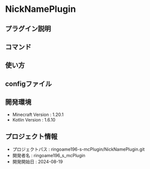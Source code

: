 # NickNamePlugin

## プラグイン説明

## コマンド

## 使い方

## configファイル

## 開発環境
- Minecraft Version : 1.20.1
- Kotlin Version : 1.6.10

## プロジェクト情報
- プロジェクトパス : ringoame196-s-mcPlugin/NickNamePlugin.git
- 開発者名 : ringoame196_s_mcPlugin
- 開発開始日 : 2024-08-19
